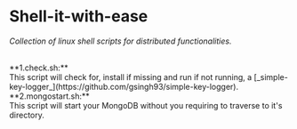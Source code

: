 # Shell-it-with-ease
 _Collection of linux shell scripts for distributed functionalities._

<br>
**1.check.sh:**
<br>
This script will check for, install if missing and run if not running, a [_simple-key-logger_](https://github.com/gsingh93/simple-key-logger).
<br>
**2.mongostart.sh:**
<br>
This script will start your MongoDB without you requiring to traverse to it's directory.
